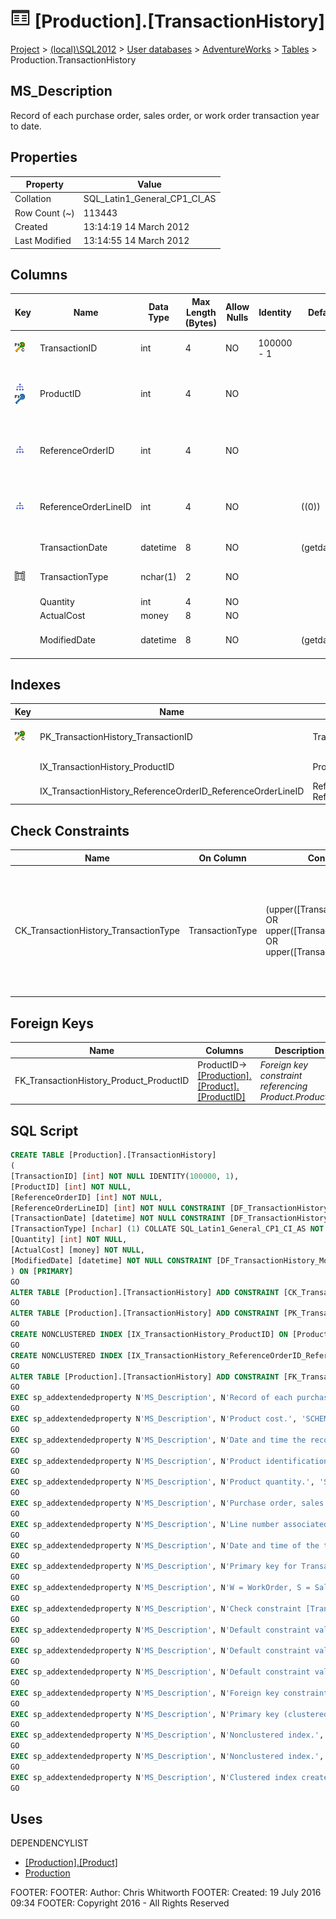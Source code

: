 
# ![Tables](../../../../Images/Table32.png) [Production].[TransactionHistory]

[Project](../../../../index.md) > [(local)\\SQL2012](../../../index.md) > [User databases](../../index.md) > [AdventureWorks](../index.md) > [Tables](Tables_.md) > Production.TransactionHistory

## <a name="#description"></a>MS_Description
Record of each purchase order, sales order, or work order transaction year to date.
## <a name="#properties"></a>Properties

| Property | Value |
|---|---|
| Collation | SQL_Latin1_General_CP1_CI_AS |
| Row Count (~) | 113443 |
| Created | 13:14:19 14 March 2012 |
| Last Modified | 13:14:55 14 March 2012 |


## <a name="#columns"></a>Columns

| Key | Name | Data Type | Max Length (Bytes) | Allow Nulls | Identity | Default | Description |
|---|---|---|---|---|---|---|---|
| [![Cluster Primary Key PK_TransactionHistory_TransactionID: TransactionID](../../../../Images/pkcluster.png)](#indexes) | TransactionID | int | 4 | NO | 100000 - 1 |  | _Primary key for TransactionHistory records._ |
| [![Indexes IX_TransactionHistory_ProductID](../../../../Images/Index.png)](#indexes)[![Foreign Keys FK_TransactionHistory_Product_ProductID: [Production].[Product].ProductID](../../../../Images/fk.png)](#foreignkeys) | ProductID | int | 4 | NO |  |  | _Product identification number. Foreign key to Product.ProductID._ |
| [![Indexes IX_TransactionHistory_ReferenceOrderID_ReferenceOrderLineID](../../../../Images/Index.png)](#indexes) | ReferenceOrderID | int | 4 | NO |  |  | _Purchase order, sales order, or work order identification number._ |
| [![Indexes IX_TransactionHistory_ReferenceOrderID_ReferenceOrderLineID](../../../../Images/Index.png)](#indexes) | ReferenceOrderLineID | int | 4 | NO |  | ((0)) | _Line number associated with the purchase order, sales order, or work order._ |
|  | TransactionDate | datetime | 8 | NO |  | (getdate()) | _Date and time of the transaction._ |
| [![Check Constraints CK_TransactionHistory_TransactionType : (upper([TransactionType])='P' OR upper([TransactionType])='S' OR upper([TransactionType])='W')](../../../../Images/c-constraint.png)](#checkconstraints) | TransactionType | nchar(1) | 2 | NO |  |  | _W = WorkOrder, S = SalesOrder, P = PurchaseOrder_ |
|  | Quantity | int | 4 | NO |  |  | _Product quantity._ |
|  | ActualCost | money | 8 | NO |  |  | _Product cost._ |
|  | ModifiedDate | datetime | 8 | NO |  | (getdate()) | _Date and time the record was last updated._ |


## <a name="#indexes"></a>Indexes

| Key | Name | Key Columns | Unique | Description |
|---|---|---|---|---|
| [![Cluster Primary Key PK_TransactionHistory_TransactionID: TransactionID](../../../../Images/pkcluster.png)](#indexes) | PK_TransactionHistory_TransactionID | TransactionID | YES | _Primary key (clustered) constraint_ |
|  | IX_TransactionHistory_ProductID | ProductID |  | _Nonclustered index._ |
|  | IX_TransactionHistory_ReferenceOrderID_ReferenceOrderLineID | ReferenceOrderID, ReferenceOrderLineID |  | _Nonclustered index._ |


## <a name="#checkconstraints"></a>Check Constraints

| Name | On Column | Constraint | Description |
|---|---|---|---|
| CK_TransactionHistory_TransactionType | TransactionType | (upper([TransactionType])='P' OR upper([TransactionType])='S' OR upper([TransactionType])='W') | _Check constraint [TransactionType]='p' OR [TransactionType]='s' OR [TransactionType]='w' OR [TransactionType]='P' OR [TransactionType]='S' OR [TransactionType]='W')_ |


## <a name="#foreignkeys"></a>Foreign Keys

| Name | Columns | Description |
|---|---|---|
| FK_TransactionHistory_Product_ProductID | ProductID->[[Production].[Product].[ProductID]](Product.md) | _Foreign key constraint referencing Product.ProductID._ |


## <a name="#sqlscript"></a>SQL Script
```sql
CREATE TABLE [Production].[TransactionHistory]
(
[TransactionID] [int] NOT NULL IDENTITY(100000, 1),
[ProductID] [int] NOT NULL,
[ReferenceOrderID] [int] NOT NULL,
[ReferenceOrderLineID] [int] NOT NULL CONSTRAINT [DF_TransactionHistory_ReferenceOrderLineID] DEFAULT ((0)),
[TransactionDate] [datetime] NOT NULL CONSTRAINT [DF_TransactionHistory_TransactionDate] DEFAULT (getdate()),
[TransactionType] [nchar] (1) COLLATE SQL_Latin1_General_CP1_CI_AS NOT NULL,
[Quantity] [int] NOT NULL,
[ActualCost] [money] NOT NULL,
[ModifiedDate] [datetime] NOT NULL CONSTRAINT [DF_TransactionHistory_ModifiedDate] DEFAULT (getdate())
) ON [PRIMARY]
GO
ALTER TABLE [Production].[TransactionHistory] ADD CONSTRAINT [CK_TransactionHistory_TransactionType] CHECK ((upper([TransactionType])='P' OR upper([TransactionType])='S' OR upper([TransactionType])='W'))
GO
ALTER TABLE [Production].[TransactionHistory] ADD CONSTRAINT [PK_TransactionHistory_TransactionID] PRIMARY KEY CLUSTERED  ([TransactionID]) ON [PRIMARY]
GO
CREATE NONCLUSTERED INDEX [IX_TransactionHistory_ProductID] ON [Production].[TransactionHistory] ([ProductID]) ON [PRIMARY]
GO
CREATE NONCLUSTERED INDEX [IX_TransactionHistory_ReferenceOrderID_ReferenceOrderLineID] ON [Production].[TransactionHistory] ([ReferenceOrderID], [ReferenceOrderLineID]) ON [PRIMARY]
GO
ALTER TABLE [Production].[TransactionHistory] ADD CONSTRAINT [FK_TransactionHistory_Product_ProductID] FOREIGN KEY ([ProductID]) REFERENCES [Production].[Product] ([ProductID])
GO
EXEC sp_addextendedproperty N'MS_Description', N'Record of each purchase order, sales order, or work order transaction year to date.', 'SCHEMA', N'Production', 'TABLE', N'TransactionHistory', NULL, NULL
GO
EXEC sp_addextendedproperty N'MS_Description', N'Product cost.', 'SCHEMA', N'Production', 'TABLE', N'TransactionHistory', 'COLUMN', N'ActualCost'
GO
EXEC sp_addextendedproperty N'MS_Description', N'Date and time the record was last updated.', 'SCHEMA', N'Production', 'TABLE', N'TransactionHistory', 'COLUMN', N'ModifiedDate'
GO
EXEC sp_addextendedproperty N'MS_Description', N'Product identification number. Foreign key to Product.ProductID.', 'SCHEMA', N'Production', 'TABLE', N'TransactionHistory', 'COLUMN', N'ProductID'
GO
EXEC sp_addextendedproperty N'MS_Description', N'Product quantity.', 'SCHEMA', N'Production', 'TABLE', N'TransactionHistory', 'COLUMN', N'Quantity'
GO
EXEC sp_addextendedproperty N'MS_Description', N'Purchase order, sales order, or work order identification number.', 'SCHEMA', N'Production', 'TABLE', N'TransactionHistory', 'COLUMN', N'ReferenceOrderID'
GO
EXEC sp_addextendedproperty N'MS_Description', N'Line number associated with the purchase order, sales order, or work order.', 'SCHEMA', N'Production', 'TABLE', N'TransactionHistory', 'COLUMN', N'ReferenceOrderLineID'
GO
EXEC sp_addextendedproperty N'MS_Description', N'Date and time of the transaction.', 'SCHEMA', N'Production', 'TABLE', N'TransactionHistory', 'COLUMN', N'TransactionDate'
GO
EXEC sp_addextendedproperty N'MS_Description', N'Primary key for TransactionHistory records.', 'SCHEMA', N'Production', 'TABLE', N'TransactionHistory', 'COLUMN', N'TransactionID'
GO
EXEC sp_addextendedproperty N'MS_Description', N'W = WorkOrder, S = SalesOrder, P = PurchaseOrder', 'SCHEMA', N'Production', 'TABLE', N'TransactionHistory', 'COLUMN', N'TransactionType'
GO
EXEC sp_addextendedproperty N'MS_Description', N'Check constraint [TransactionType]=''p'' OR [TransactionType]=''s'' OR [TransactionType]=''w'' OR [TransactionType]=''P'' OR [TransactionType]=''S'' OR [TransactionType]=''W'')', 'SCHEMA', N'Production', 'TABLE', N'TransactionHistory', 'CONSTRAINT', N'CK_TransactionHistory_TransactionType'
GO
EXEC sp_addextendedproperty N'MS_Description', N'Default constraint value of GETDATE()', 'SCHEMA', N'Production', 'TABLE', N'TransactionHistory', 'CONSTRAINT', N'DF_TransactionHistory_ModifiedDate'
GO
EXEC sp_addextendedproperty N'MS_Description', N'Default constraint value of 0', 'SCHEMA', N'Production', 'TABLE', N'TransactionHistory', 'CONSTRAINT', N'DF_TransactionHistory_ReferenceOrderLineID'
GO
EXEC sp_addextendedproperty N'MS_Description', N'Default constraint value of GETDATE()', 'SCHEMA', N'Production', 'TABLE', N'TransactionHistory', 'CONSTRAINT', N'DF_TransactionHistory_TransactionDate'
GO
EXEC sp_addextendedproperty N'MS_Description', N'Foreign key constraint referencing Product.ProductID.', 'SCHEMA', N'Production', 'TABLE', N'TransactionHistory', 'CONSTRAINT', N'FK_TransactionHistory_Product_ProductID'
GO
EXEC sp_addextendedproperty N'MS_Description', N'Primary key (clustered) constraint', 'SCHEMA', N'Production', 'TABLE', N'TransactionHistory', 'CONSTRAINT', N'PK_TransactionHistory_TransactionID'
GO
EXEC sp_addextendedproperty N'MS_Description', N'Nonclustered index.', 'SCHEMA', N'Production', 'TABLE', N'TransactionHistory', 'INDEX', N'IX_TransactionHistory_ProductID'
GO
EXEC sp_addextendedproperty N'MS_Description', N'Nonclustered index.', 'SCHEMA', N'Production', 'TABLE', N'TransactionHistory', 'INDEX', N'IX_TransactionHistory_ReferenceOrderID_ReferenceOrderLineID'
GO
EXEC sp_addextendedproperty N'MS_Description', N'Clustered index created by a primary key constraint.', 'SCHEMA', N'Production', 'TABLE', N'TransactionHistory', 'INDEX', N'PK_TransactionHistory_TransactionID'
GO

```

## <a name="#uses"></a>Uses
DEPENDENCYLIST
* [[Production].[Product]](Product.md)
* [Production](../Security/Schemas/Production.md)

FOOTER: FOOTER: Author:  Chris Whitworth
FOOTER: Created: 19 July 2016 09:34
FOOTER: Copyright 2016 - All Rights Reserved


